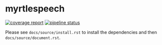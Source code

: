 # myrtlespeech

[![coverage report](https://gitlab.com/myrtlesoftware/myrtlespeech/badges/master/coverage.svg)](https://gitlab.com/myrtlesoftware/myrtlespeech/commits/master)
[![pipeline status](https://gitlab.com/myrtlesoftware/myrtlespeech/badges/master/pipeline.svg)](https://gitlab.com/myrtlesoftware/myrtlespeech/commits/master)

Please see `docs/source/install.rst` to install the dependencies and then
`docs/source/document.rst`.
